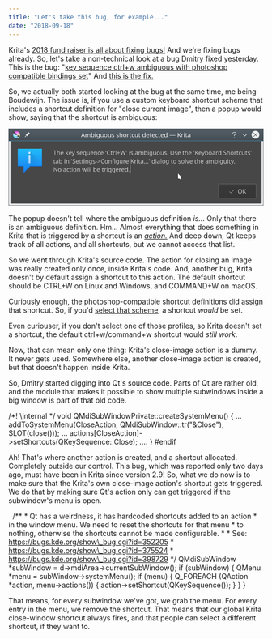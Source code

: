 ```yaml
---
title: "Let's take this bug, for example..."
date: "2018-09-18"
---
```


Krita's [2018 fund raiser is all about fixing bugs!](https://krita.org) And we're fixing bugs already. So, let's take a non-technical look at a bug Dmitry fixed yesterday. This is the bug: "[key sequence ctrl+w ambiguous with photoshop compatible bindings set](https://bugs.kde.org/show_bug.cgi?id=398729)" And [this is the fix.](https://phabricator.kde.org/R37:f2f2be209d8d40a5e7df97f6d259e14818355a4c)

So, we actually both started looking at the bug at the same time, me being Boudewijn. The issue is, if you use a custom keyboard shortcut scheme that includes a shortcut definition for "close current image", then a popup would show, saying that the shortcut is ambiguous:

[![](images/ambiguous.png)](https://krita.org/wp-content/uploads/2018/09/ambiguous.png)

The popup doesn't tell where the ambiguous definition _is..._ Only that there is an ambiguous definition. Hm... Almost everything that does something in Krita that is triggered by a shortcut is an [_action._](http://doc.qt.io/qt-5/qaction.html) And deep down, Qt keeps track of all actions, and all shortcuts, but we cannot access that list.

So we went through Krita's source code. The action for closing an image was really created only once, inside Krita's code. And, another bug, Krita doesn't by default assign a shortcut to this action. The default shortcut should be CTRL+W on Linux and Windows, and COMMAND+W on macOS.

Curiously enough, the photoshop-compatible shortcut definitions did assign that shortcut. So, if you'd [select that scheme](https://docs.krita.org/en/reference_manual/preferences/shortcut_settings.html), a shortcut _would_ be set.

Even curiouser, if you don't select one of those profiles, so Krita doesn't set a shortcut, the default ctrl+w/command+w shortcut would _still work_.

Now, that can mean only one thing: Krita's close-image action is a dummy. It never gets used. Somewhere else, another close-image action is created, but that doesn't happen inside Krita.

So, Dmitry started digging into Qt's source code. Parts of Qt are rather old, and the module that makes it possible to show multiple subwindows inside a big window is part of that old code.

/\*!
    \\internal
\*/
void QMdiSubWindowPrivate::createSystemMenu()
{
...
    addToSystemMenu(CloseAction, QMdiSubWindow::tr("&Close"), SLOT(close()));
...
    actions\[CloseAction\]->setShortcuts(QKeySequence::Close);
....
}
#endif

Ah! That's where another action is created, and a shortcut allocated. Completely outside our control. This bug, which was reported only two days ago, must have been in Krita since version 2.9! So, what we do now is to make sure that the Krita's own close-image action's shortcut gets triggered. We do that by making sure Qt's action only can get triggered if the subwindow's menu is open.

    /\*\*
     \* Qt has a weirdness, it has hardcoded shortcuts added to an action
     \* in the window menu. We need to reset the shortcuts for that menu
     \* to nothing, otherwise the shortcuts cannot be made configurable.
     \*
     \* See: https://bugs.kde.org/show\_bug.cgi?id=352205
     \*      https://bugs.kde.org/show\_bug.cgi?id=375524
     \*      https://bugs.kde.org/show\_bug.cgi?id=398729
     \*/
    QMdiSubWindow \*subWindow = d->mdiArea->currentSubWindow();
    if (subWindow) {
        QMenu \*menu = subWindow->systemMenu();
        if (menu) {
            Q\_FOREACH (QAction \*action, menu->actions()) {
                action->setShortcut(QKeySequence());
            }
        }
    }

That means, for every subwindow we've got, we grab the menu. For every entry in the menu, we remove the shortcut. That means that our global Krita close-window shortcut always fires, and that people can select a different shortcut, if they want to.
